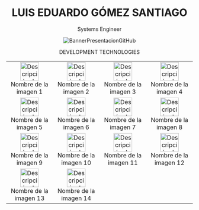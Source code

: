 <h1 align="center">LUIS EDUARDO GÓMEZ SANTIAGO</h1>
<p align="center">Systems Engineer</p>

<p align="center">
  <img src="https://user-images.githubusercontent.com/57334196/229371470-9f88cd7b-3b31-4c17-843a-74f8b7cd06a7.gif" alt="BannerPresentacionGitHub">
</p>

<p align="center">DEVELOPMENT TECHNOLOGIES</p>
<table align="center">
  <tr>
    <td align="center">
      <img width="50" src="https://user-images.githubusercontent.com/57334196/229371470-9f88cd7b-3b31-4c17-843a-74f8b7cd06a7.gif" alt="Descripción de la imagen 1"><br>
      Nombre de la imagen 1
    </td>
    <td align="center">
      <img width="50" src="https://user-images.githubusercontent.com/57334196/229371470-9f88cd7b-3b31-4c17-843a-74f8b7cd06a7.gif" alt="Descripción de la imagen 2"><br>
      Nombre de la imagen 2
    </td>
    <td align="center">
      <img width="50" src="https://user-images.githubusercontent.com/57334196/229371470-9f88cd7b-3b31-4c17-843a-74f8b7cd06a7.gif" alt="Descripción de la imagen 3"><br>
      Nombre de la imagen 3
    </td>
    <td align="center">
      <img width="50" src="https://user-images.githubusercontent.com/57334196/229371470-9f88cd7b-3b31-4c17-843a-74f8b7cd06a7.gif" alt="Descripción de la imagen 4"><br>
      Nombre de la imagen 4
    </td>
  </tr>
  <tr>
    <td align="center">
      <img width="50" src="https://user-images.githubusercontent.com/57334196/229371470-9f88cd7b-3b31-4c17-843a-74f8b7cd06a7.gif" alt="Descripción de la imagen 5"><br>
      Nombre de la imagen 5
    </td>
    <td align="center">
      <img width="50" src="https://user-images.githubusercontent.com/57334196/229371470-9f88cd7b-3b31-4c17-843a-74f8b7cd06a7.gif" alt="Descripción de la imagen 6"><br>
      Nombre de la imagen 6
    </td>
    <td align="center">
      <img width="50" src="https://user-images.githubusercontent.com/57334196/229371470-9f88cd7b-3b31-4c17-843a-74f8b7cd06a7.gif" alt="Descripción de la imagen 7"><br>
      Nombre de la imagen 7
    </td>
    <td align="center">
      <img width="50" src="https://user-images.githubusercontent.com/57334196/229371470-9f88cd7b-3b31-4c17-843a-74f8b7cd06a7.gif" alt="Descripción de la imagen 8"><br>
      Nombre de la imagen 8
    </td>
  </tr>
  <tr>
    <td align="center">
      <img width="50" src="https://user-images.githubusercontent.com/57334196/229371470-9f88cd7b-3b31-4c17-843a-74f8b7cd06a7.gif" alt="Descripción de la imagen 9"><br>
      Nombre de la imagen 9
    </td>
    <td align="center">
      <img width="50" src="https://user-images.githubusercontent.com/57334196/229371470-9f88cd7b-3b31-4c17-843a-74f8b7cd06a7.gif" alt="Descripción de la imagen 10"><br>
      Nombre de la imagen 10
    </td>
    <td align="center">
      <img width="50" src="https://user-images.githubusercontent.com/57334196/229371470-9f88cd7b-3b31-4c17-843a-74f8b7cd06a7.gif" alt="Descripción de la imagen 11"><br>
      Nombre de la imagen 11
    </td>
    <td align="center">
      <img width="50" src="https://user-images.githubusercontent.com/57334196/229371470-9f88cd7b-3b31-4c17-843a-74f8b7cd06a7.gif" alt="Descripción de la imagen 12"><br>
      Nombre de la imagen 12
    </td>
  </tr>
  <tr>
    <td align="center">
      <img width="50" src="https://user-images.githubusercontent.com/57334196/229371470-9f88cd7b-3b31-4c17-843a-74f8b7cd06a7.gif" alt="Descripción de la imagen 13"><br>
      Nombre de la imagen 13
    </td>
    <td align="center">
      <img width="50" src="https://user-images.githubusercontent.com/57334196/229371470-9f88cd7b-3b31-4c17-843a-74f8b7cd06a7.gif" alt="Descripción de la imagen 14"><br>
      Nombre de la imagen 14
    </td>
  </tr>
</table



